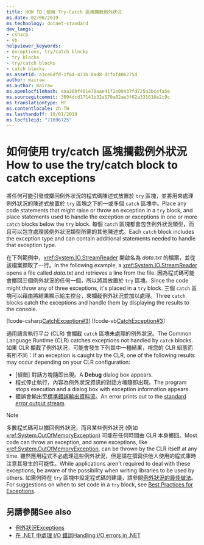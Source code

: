 ```yaml
---
title: HOW TO：使用 Try-Catch 區塊攔截例外狀況
ms.date: 02/06/2019
ms.technology: dotnet-standard
dev_langs:
- csharp
- vb
helpviewer_keywords:
- exceptions, try/catch blocks
- try blocks
- try/catch blocks
- catch blocks
ms.assetid: a3ce6dfd-1f64-471b-8ad8-8cfaf406275d
author: mairaw
ms.author: mairaw
ms.openlocfilehash: eaa389f461e70aae41f2e09437fd725a3bcefa5e
ms.sourcegitcommit: 3094dcd17141b32a570a82ae3f62a331616e2c9c
ms.translationtype: MT
ms.contentlocale: zh-TW
ms.lasthandoff: 10/01/2019
ms.locfileid: "71696725"
---
```

# <a name="how-to-use-the-trycatch-block-to-catch-exceptions"></a><span data-ttu-id="3ef0a-102">如何使用 try/catch 區塊攔截例外狀況</span><span class="sxs-lookup"><span data-stu-id="3ef0a-102">How to use the try/catch block to catch exceptions</span></span>

<span data-ttu-id="3ef0a-103">將任何可能引發或擲回例外狀況的程式碼陳述式放置於 `try` 區塊，並將用來處理例外狀況的陳述式放置於 `try` 區塊之下的一或多個 `catch` 區塊中。</span><span class="sxs-lookup"><span data-stu-id="3ef0a-103">Place any code statements that might raise or throw an exception in a `try` block, and place statements used to handle the exception or exceptions in one or more `catch` blocks below the `try` block.</span></span> <span data-ttu-id="3ef0a-104">每個 `catch` 區塊都會包含例外狀況類型，而且可以包含處理該例外狀況類型所需的其他陳述式。</span><span class="sxs-lookup"><span data-stu-id="3ef0a-104">Each `catch` block includes the exception type and can contain additional statements needed to handle that exception type.</span></span>

<span data-ttu-id="3ef0a-105">在下列範例中，<xref:System.IO.StreamReader> 開啟名為 *data.txt* 的檔案，並從該檔案擷取了一行。</span><span class="sxs-lookup"><span data-stu-id="3ef0a-105">In the following example, a <xref:System.IO.StreamReader> opens a file called *data.txt* and retrieves a line from the file.</span></span> <span data-ttu-id="3ef0a-106">因為程式碼可能會擲回三個例外狀況的任何一個，所以將其放置於 `try` 區塊。</span><span class="sxs-lookup"><span data-stu-id="3ef0a-106">Since the code might throw any of three exceptions, it's placed in a `try` block.</span></span> <span data-ttu-id="3ef0a-107">三個 `catch` 區塊可以藉由將結果顯示給主控台，來攔截例外狀況並加以處理。</span><span class="sxs-lookup"><span data-stu-id="3ef0a-107">Three `catch` blocks catch the exceptions and handle them by displaying the results to the console.</span></span>

[!code-csharp[CatchException#3](~/samples/snippets/csharp/VS_Snippets_CLR/CatchException/CS/catchexception2.cs#3)]
[!code-vb[CatchException#3](~/samples/snippets/visualbasic/VS_Snippets_CLR/CatchException/VB/catchexception2.vb#3)]

<span data-ttu-id="3ef0a-108">通用語言執行平台 (CLR) 會攔截 `catch` 區塊未處理的例外狀況。</span><span class="sxs-lookup"><span data-stu-id="3ef0a-108">The Common Language Runtime (CLR) catches exceptions not handled by `catch` blocks.</span></span> <span data-ttu-id="3ef0a-109">如果 CLR 攔截了例外狀況，可能會發生下列其中一種結果，視您的 CLR 組態而有所不同：</span><span class="sxs-lookup"><span data-stu-id="3ef0a-109">If an exception is caught by the CLR, one of the following results may occur depending on your CLR configuration:</span></span>

- <span data-ttu-id="3ef0a-110">[偵錯] 對話方塊隨即出現。</span><span class="sxs-lookup"><span data-stu-id="3ef0a-110">A **Debug** dialog box appears.</span></span>
- <span data-ttu-id="3ef0a-111">程式停止執行，內容為例外狀況資訊的對話方塊隨即出現。</span><span class="sxs-lookup"><span data-stu-id="3ef0a-111">The program stops execution and a dialog box with exception information appears.</span></span>
- <span data-ttu-id="3ef0a-112">錯誤會輸出至[標準錯誤輸出資料流](xref:System.Console.Error)。</span><span class="sxs-lookup"><span data-stu-id="3ef0a-112">An error prints out to the [standard error output stream](xref:System.Console.Error).</span></span>

> [!NOTE]
> <span data-ttu-id="3ef0a-113">多數程式碼可以擲回例外狀況，而且某些例外狀況 (例如 <xref:System.OutOfMemoryException>) 可能在任何時間由 CLR 本身擲回。</span><span class="sxs-lookup"><span data-stu-id="3ef0a-113">Most code can throw an exception, and some exceptions, like <xref:System.OutOfMemoryException>, can be thrown by the CLR itself at any time.</span></span> <span data-ttu-id="3ef0a-114">雖然應用程式不必處理這些例外狀況，但是請在撰寫供他人使用的程式庫時注意其發生的可能性。</span><span class="sxs-lookup"><span data-stu-id="3ef0a-114">While applications aren't required to deal with these exceptions, be aware of the possibility when writing libraries to be used by others.</span></span> <span data-ttu-id="3ef0a-115">如需何時在 `try` 區塊中設定程式碼的建議，請參閱[例外狀況的最佳做法](best-practices-for-exceptions.md)。</span><span class="sxs-lookup"><span data-stu-id="3ef0a-115">For suggestions on when to set code in a `try` block, see [Best Practices for Exceptions](best-practices-for-exceptions.md).</span></span>

## <a name="see-also"></a><span data-ttu-id="3ef0a-116">另請參閱</span><span class="sxs-lookup"><span data-stu-id="3ef0a-116">See also</span></span>

- [<span data-ttu-id="3ef0a-117">例外狀況</span><span class="sxs-lookup"><span data-stu-id="3ef0a-117">Exceptions</span></span>](index.md)
- [<span data-ttu-id="3ef0a-118">在 .NET 中處理 I/O 錯誤</span><span class="sxs-lookup"><span data-stu-id="3ef0a-118">Handling I/O errors in .NET</span></span>](../io/handling-io-errors.md)
